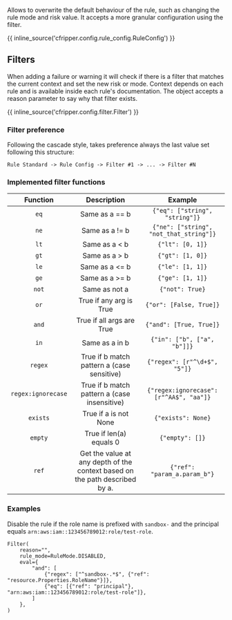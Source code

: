 Allows to overwrite the default behaviour of the rule, such as changing the rule mode and risk value. It accepts a more
granular configuration using the filter.

{{ inline_source('cfripper.config.rule_config.RuleConfig') }}

## Filters

When adding a failure or warning it will check if there is a filter that matches the current context and set the new
risk or mode. Context depends on each rule and is available inside each rule's documentation.
The object accepts a reason parameter to say why that filter exists.

{{ inline_source('cfripper.config.filter.Filter') }}

### Filter preference

Following the cascade style, takes preference always the last value set following this structure:

```
Rule Standard -> Rule Config -> Filter #1 -> ... -> Filter #N
```

### Implemented filter functions

|      Function      |                                 Description                                 |                 Example                 |
| :----------------: | :-------------------------------------------------------------------------: | :-------------------------------------: |
|        `eq`        |                               Same as a == b                                |     `{"eq": ["string", "string"]}`      |
|        `ne`        |                               Same as a != b                                | `{"ne": ["string", "not_that_string"]}` |
|        `lt`        |                                Same as a < b                                |            `{"lt": [0, 1]}`             |
|        `gt`        |                                Same as a > b                                |            `{"gt": [1, 0]}`             |
|        `le`        |                               Same as a <= b                                |            `{"le": [1, 1]}`             |
|        `ge`        |                               Same as a >= b                                |            `{"ge": [1, 1]}`             |
|       `not`        |                                Same as not a                                |             `{"not": True}`             |
|        `or`        |                           True if any arg is True                           |         `{"or": [False, True]}`         |
|       `and`        |                          True if all args are True                          |         `{"and": [True, True]}`         |
|        `in`        |                               Same as a in b                                |       `{"in": ["b", ["a", "b"]]}`       |
|      `regex`       |                 True if b match pattern a (case sensitive)                  |      `{"regex": [r"^\d+$", "5"]}`       |
| `regex:ignorecase` |                True if b match pattern a (case insensitive)                 | `{"regex:ignorecase": [r"^AA$", "aa"]}` |
|      `exists`      |                            True if a is not None                            |           `{"exists": None}`            |
|      `empty`       |                           True if len(a) equals 0                           |             `{"empty": []}`             |
|       `ref`        | Get the value at any depth of the context based on the path described by a. |      `{"ref": "param_a.param_b"}`       |

### Examples

Disable the rule if the role name is prefixed with `sandbox-` and the principal equals `arn:aws:iam::123456789012:role/test-role`.

```python3
Filter(
    reason="",
    rule_mode=RuleMode.DISABLED,
    eval={
        "and": [
            {"regex": ["^sandbox-.*$", {"ref": "resource.Properties.RoleName"}]},
            {"eq": [{"ref": "principal"}, "arn:aws:iam::123456789012:role/test-role"]},
        ]
    },
)
```
